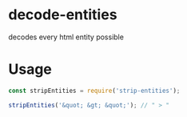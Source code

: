 # decode-entities
decodes every html entity possible

# Usage

```js
const stripEntities = require('strip-entities');

stripEntities('&quot; &gt; &quot;'); // " > "
```
